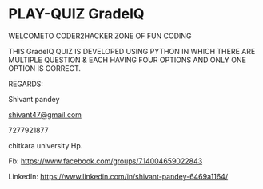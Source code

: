 # PLAY-QUIZ GradeIQ
WELCOMETO CODER2HACKER ZONE OF FUN CODING

THIS  GradeIQ QUIZ IS DEVELOPED USING PYTHON IN WHICH THERE ARE MULTIPLE QUESTION & EACH
HAVING FOUR OPTIONS AND ONLY ONE OPTION IS CORRECT.


REGARDS:

Shivant pandey

shivant47@gmail.com

7277921877

chitkara university Hp.

Fb: https://www.facebook.com/groups/714004659022843

LinkedIn: https://www.linkedin.com/in/shivant-pandey-6469a1164/
